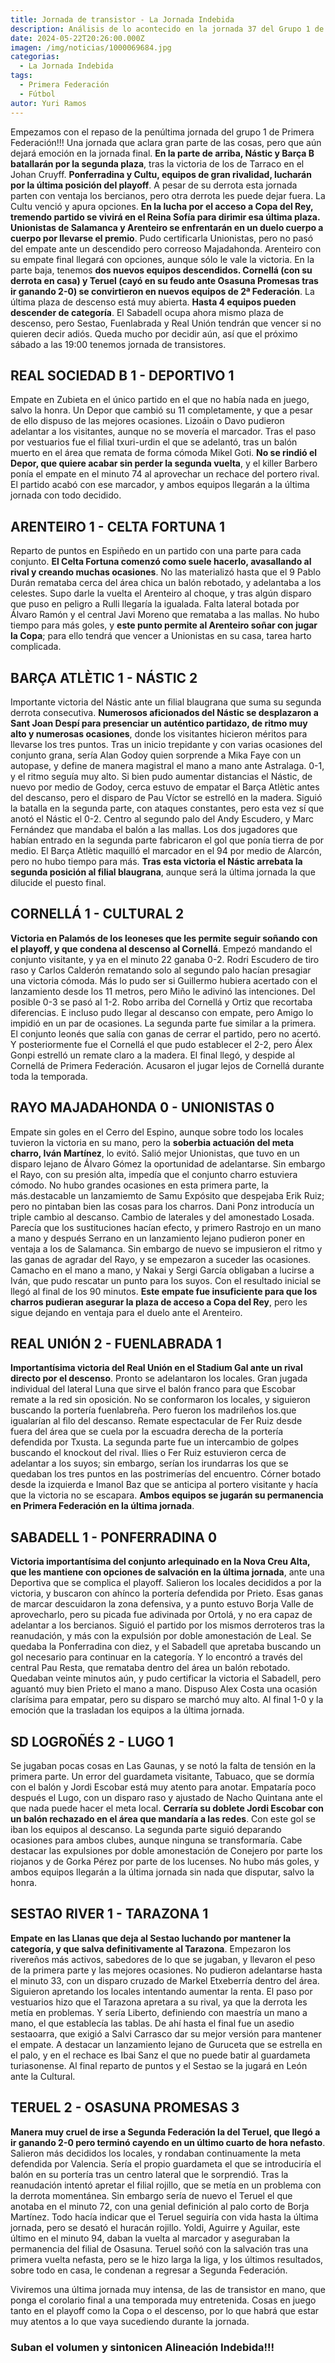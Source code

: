 ```yaml
---
title: Jornada de transistor - La Jornada Indebida
description: Análisis de lo acontecido en la jornada 37 del Grupo 1 de Primera Federación
date: 2024-05-22T20:26:00.000Z
imagen: /img/noticias/1000069684.jpg
categorias:
  - La Jornada Indebida
tags:
  - Primera Federación
  - Fútbol
autor: Yuri Ramos
---
```

Empezamos con el repaso de la penúltima jornada del grupo 1 de Primera Federación!!! Una jornada que aclara gran parte de las cosas, pero que aún dejará emoción en la jornada final.
**En la parte de arriba, Nástic y Barça B batallarán por la segunda plaza**, tras la victoria de los de Tarraco en el Johan Cruyff.
**Ponferradina y Cultu, equipos de gran rivalidad, lucharán por la última posición del playoff**. A pesar de su derrota esta jornada parten con ventaja los bercianos, pero otra derrota les puede dejar fuera. La Cultu venció y apura opciones.
**En la lucha por el acceso a Copa del Rey, tremendo partido se vivirá en el Reina Sofía para dirimir esa última plaza. Unionistas de Salamanca y Arenteiro se enfrentarán en un duelo cuerpo a cuerpo por llevarse el premio**. Pudo certificarla Unionistas, pero no pasó del empate ante un descendido pero correoso Majadahonda. Arenteiro con su empate final llegará con opciones, aunque sólo le vale la victoria.
En la parte baja, tenemos **dos nuevos equipos descendidos. Cornellá (con su derrota en casa) y Teruel (cayó en su feudo ante Osasuna Promesas tras ir ganando 2-0) se convirtieron en nuevos equipos de 2ª Federación**.
La última plaza de descenso está muy abierta. **Hasta 4 equipos pueden descender de categoría**. El Sabadell ocupa ahora mismo plaza de descenso, pero Sestao, Fuenlabrada y Real Unión tendrán que vencer si no quieren decir adiós.
Queda mucho por decidir aún, así que el próximo sábado a las 19:00 tenemos jornada de transistores.

## REAL SOCIEDAD B 1 - DEPORTIVO 1
Empate en Zubieta en el único partido en el que no había nada en juego, salvo la honra. Un Depor que cambió su 11 completamente, y que a pesar de ello dispuso de las mejores ocasiones.  Lizoáin o Davo pudieron adelantar a los visitantes, aunque no se movería el marcador. Tras el paso por vestuarios fue el filial txuri-urdin el que se adelantó, tras un balón muerto en el área que remata de forma cómoda Mikel Goti. **No se rindió el Depor, que quiere acabar sin perder la segunda vuelta**, y el killer Barbero ponía el empate en el minuto 74 al aprovechar un rechace del portero rival.
El partido acabó con ese marcador, y ambos equipos llegarán a la última jornada con todo decidido.

## ARENTEIRO 1 - CELTA FORTUNA 1
Reparto de puntos en Espiñedo en un partido con una parte para cada conjunto. **El Celta Fortuna comenzó como suele hacerlo, avasallando al rival y creando muchas ocasiones**. No las materializó hasta que el 9 Pablo Durán remataba cerca del área chica un balón rebotado, y adelantaba a los celestes.
Supo darle la vuelta el Arenteiro al choque, y tras algún disparo que puso en peligro a Rulli llegaría la igualada. Falta lateral botada por Álvaro Ramón y el central Javi Moreno que remataba a las mallas.
No hubo tiempo para más goles, y **este punto permite al Arenteiro soñar con jugar la Copa**; para ello tendrá que vencer a Unionistas en su casa, tarea harto complicada.

## BARÇA ATLÈTIC 1 - NÁSTIC 2
Importante victoria del Nástic ante un filial blaugrana que suma su segunda derrota consecutiva.
**Numerosos aficionados del Nástic se desplazaron a Sant Joan Despí para presenciar un auténtico partidazo, de ritmo muy alto y numerosas ocasiones**, donde los visitantes hicieron méritos para llevarse los tres puntos.
Tras un inicio trepidante y con varias ocasiones del conjunto grana, sería Alan Godoy quien sorprende a Mika Faye con un autopase, y define de manera magistral el mano a mano ante Astralaga. 0-1, y el ritmo seguía muy alto.
Si bien pudo aumentar distancias el Nástic, de nuevo por medio de Godoy, cerca estuvo de empatar el Barça Atlètic antes del descanso, pero el disparo de Pau Víctor se estrelló en la madera.
Siguió la batalla en la segunda parte, con ataques constantes, pero esta vez sí que anotó el Nástic el 0-2. Centro al segundo palo del Andy Escudero, y Marc Fernández que mandaba el balón a las mallas. Los dos jugadores que habían entrado en la segunda parte fabricaron el gol que ponía tierra de por medio.
El Barça Atlètic maquilló el marcador en el 94 por medio de Alarcón, pero no hubo tiempo para más.
**Tras esta victoria el Nástic arrebata la segunda posición al filial blaugrana**, aunque será la última jornada la que dilucide el puesto final.

## CORNELLÁ 1 - CULTURAL 2
**Victoria en Palamós de los leoneses que les permite seguir soñando con el playoff, y que condena al descenso al Cornellá**.
Empezó mandando el conjunto visitante, y ya en el minuto 22 ganaba 0-2. Rodri Escudero de tiro raso y Carlos Calderón rematando solo al segundo palo hacían presagiar una victoria cómoda.
Más lo pudo ser si Guillermo hubiera acertado con el lanzamiento desde los 11 metros, pero Miño le adivinó las intenciones.
Del posible 0-3 se pasó al 1-2. Robo  arriba del Cornellá y Ortiz que recortaba diferencias. E incluso pudo llegar al descanso con empate, pero Amigo lo impidió en un par de ocasiones.
La segunda parte fue similar a la primera. El conjunto leonés que salía con ganas de cerrar el partido, pero no acertó. Y posteriormente fue el Cornellá el que pudo establecer el 2-2, pero Álex Gonpi estrelló un remate claro a la madera.
El final llegó, y despide al Cornellá de Primera Federación. Acusaron el jugar lejos de Cornellá durante toda la temporada.

## RAYO MAJADAHONDA 0 - UNIONISTAS 0
Empate sin goles en el Cerro del Espino, aunque sobre todo los locales tuvieron la victoria en su mano, pero la **soberbia actuación del meta charro, Iván Martínez**, lo evitó.
Salió mejor Unionistas, que tuvo en un disparo lejano de Álvaro Gómez la oportunidad de adelantarse. Sin embargo el Rayo, con su presión alta, impedía que el conjunto charro estuviera cómodo. No hubo grandes ocasiones en esta primera parte, la más.destacable un lanzamiemto de Samu Expósito que  despejaba Erik Ruiz; pero no pintaban bien las cosas para los charros.
Dani Ponz introducía un triple cambio al descanso. Cambio de laterales y del amonestado Losada. Parecía que los sustituciones hacían efecto, y primero Rastrojo en un mano a mano y después Serrano en un lanzamiento lejano pudieron poner en ventaja a los de Salamanca. Sin embargo de nuevo se impusieron el ritmo y las ganas de agradar del Rayo, y se empezaron a suceder las ocasiones. Camacho en el mano a mano, y Nakai y Sergi García obligaban a lucirse a Iván, que pudo rescatar un punto para los suyos.
Con el resultado inicial se llegó al final de los 90 minutos. **Este empate fue insuficiente para que los charros pudieran asegurar la plaza de acceso a Copa del Rey**, pero les sigue dejando en ventaja para el duelo ante el Arenteiro.

## REAL UNIÓN 2 - FUENLABRADA 1
**Importantísima victoria del Real Unión en el Stadium Gal ante un rival directo por el descenso**.
Pronto se adelantaron los locales. Gran jugada individual del lateral Luna que sirve el balón franco para que Escobar remate a la red sin oposición.
No se conformaron los locales, y siguieron buscando la portería fuenlabreña. Pero fueron los madrileños los.que igualarían al filo del descanso. Remate espectacular de Fer Ruiz desde fuera del área que se cuela por la escuadra derecha de la portería defendida por Txusta.
La segunda parte fue un intercambio de golpes buscando el knockout del rival. Ilies o Fer Ruiz estuvieron cerca de adelantar a los suyos; sin embargo, serían los irundarras los que se quedaban los tres puntos en las postrimerías del encuentro. Córner botado desde la izquierda e Imanol Baz que se anticipa al portero visitante y hacía que la victoria no se escapara.
**Ambos equipos se jugarán su permanencia en Primera Federación en la última jornada**.

## SABADELL 1 - PONFERRADINA 0
**Victoria importantísima del conjunto arlequinado en la Nova Creu Alta, que les mantiene con opciones de salvación en la última jornada**, ante una Deportiva que se complica el playoff.
Salieron los locales decididos a por la victoria, y buscaron con ahínco la portería defendida por Prieto. Esas ganas de marcar descuidaron la zona defensiva, y a punto estuvo Borja Valle de aprovecharlo, pero su picada fue adivinada por Ortolá, y no era capaz de adelantar a los bercianos.
Siguió el partido por los mismos derroteros tras la reanudación, y más con la expulsión por doble amonestación de Leal. Se quedaba la Ponferradina con diez, y el Sabadell que apretaba buscando un gol necesario para continuar en la categoría. Y lo encontró a través del central Pau Resta, que remataba dentro del área un balón rebotado.
Quedaban veinte minutos aún, y pudo certificar la victoria el Sabadell, pero aguantó muy bien Prieto el mano a mano.
Dispuso Alex Costa una ocasión clarísima para empatar, pero su disparo se marchó muy alto.
Al final 1-0 y la emoción que la trasladan los equipos a la última jornada.

## SD LOGROÑÉS 2 - LUGO 1
Se jugaban pocas cosas en Las Gaunas, y se notó la falta de tensión en la primera parte. Un error del guardameta visitante, Tabuaco, que se dormía con el balón y Jordi Escobar está muy atento para anotar.
Empataría poco después el Lugo, con un disparo raso y ajustado de Nacho Quintana ante el que nada puede hacer el meta local.
**Cerraría su doblete Jordi Escobar con un balón rechazado en el área que mandaría a las redes**. Con este gol se iban los equipos al descanso.
La segunda parte siguió deparando ocasiones para ambos clubes, aunque ninguna se transformaría. Cabe destacar las expulsiones por doble amonestación de Conejero por parte los riojanos y de Gorka Pérez por parte de los lucenses.
No hubo más goles, y ambos equipos llegarán a la última jornada sin nada que disputar, salvo la honra.

## SESTAO RIVER 1 - TARAZONA 1
**Empate en las Llanas que deja al Sestao luchando por mantener la categoría, y que salva definitivamente al Tarazona**.
Empezaron los rivereños más activos, sabedores de lo que se jugaban, y llevaron el peso de la primera parte y las mejores ocasiones. No pudieron adelantarse hasta el minuto 33, con un disparo cruzado de Markel Etxeberría dentro del área. Siguieron apretando los locales intentando aumentar la renta.
El paso por vestuarios hizo que el Tarazona apretara a su rival, ya que la derrota les metía en problemas. Y sería Liberto, definiendo con maestría un mano a mano, el que establecía las tablas.
De ahí hasta el final fue un asedio sestaoarra, que exigió a Salvi Carrasco dar su mejor versión para mantener el empate. A destacar un lanzamiento lejano de Guruceta que se estrella en el palo, y en el rechace es Ibai Sanz el que no puede batir al guardameta turiasonense.
Al final reparto de puntos y el Sestao se la jugará en León ante la Cultural.

## TERUEL 2 - OSASUNA PROMESAS 3
**Manera muy cruel de irse a Segunda Federación la del Teruel, que llegó a ir ganando 2-0 pero terminó cayendo en un último cuarto de hora nefasto**.
Salieron más decididos los locales, y rondaban continuamente la meta defendida por Valencia. Sería el propio guardameta el que se introduciría el balón en su portería tras un centro lateral que le sorprendió.
Tras la reanudación intentó apretar el filial rojillo, que se metía en un problema con la derrota momentánea. Sin embargo sería de nuevo el Teruel el que anotaba en el minuto 72, con una genial definición al palo corto de Borja Martínez.
Todo hacía indicar que el Teruel seguiría con vida hasta la última jornada, pero se desató el huracán rojillo.
Yoldi, Aguirre y Aguilar, este último en el minuto 94, daban la vuelta al marcador y aseguraban la permanencia del filial de Osasuna.
Teruel soñó con la salvación tras una primera vuelta nefasta, pero se le hizo larga la liga, y los últimos resultados, sobre todo en casa, le condenan a regresar a Segunda Federación.

Viviremos una última jornada muy intensa, de las de transistor en mano, que ponga el corolario final a una temporada muy entretenida. Cosas en juego tanto en el playoff como la Copa o el descenso, por lo que habrá que estar muy atentos a lo que vaya sucediendo durante la jornada.
### Suban el volumen y sintonicen Alineación Indebida!!!
